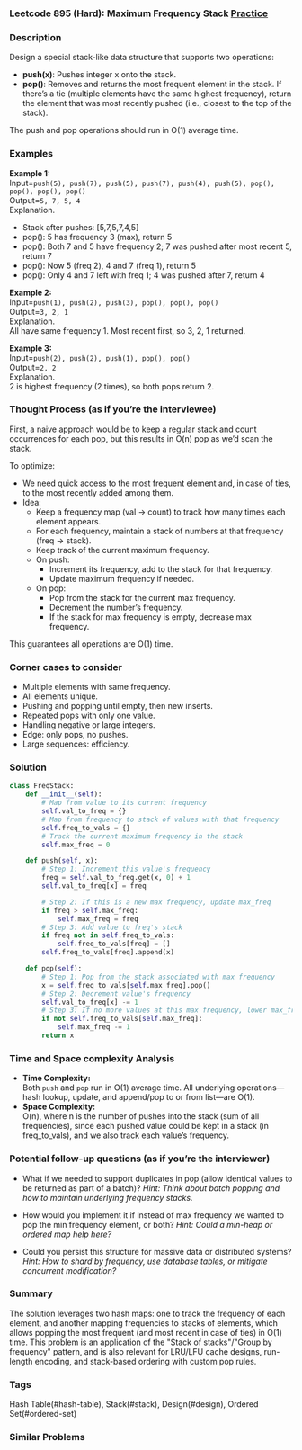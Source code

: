 ### Leetcode 895 (Hard): Maximum Frequency Stack [Practice](https://leetcode.com/problems/maximum-frequency-stack)

### Description  
Design a special stack-like data structure that supports two operations:
- **push(x)**: Pushes integer x onto the stack.
- **pop()**: Removes and returns the most frequent element in the stack. If there’s a tie (multiple elements have the same highest frequency), return the element that was most recently pushed (i.e., closest to the top of the stack).

The push and pop operations should run in O(1) average time.

### Examples  

**Example 1:**  
Input=`push(5), push(7), push(5), push(7), push(4), push(5), pop(), pop(), pop(), pop()`  
Output=`5, 7, 5, 4`  
Explanation.  
- Stack after pushes: [5,7,5,7,4,5]  
- pop(): 5 has frequency 3 (max), return 5  
- pop(): Both 7 and 5 have frequency 2; 7 was pushed after most recent 5, return 7  
- pop(): Now 5 (freq 2), 4 and 7 (freq 1), return 5  
- pop(): Only 4 and 7 left with freq 1; 4 was pushed after 7, return 4

**Example 2:**  
Input=`push(1), push(2), push(3), pop(), pop(), pop()`  
Output=`3, 2, 1`  
Explanation.  
All have same frequency 1. Most recent first, so 3, 2, 1 returned.

**Example 3:**  
Input=`push(2), push(2), push(1), pop(), pop()`  
Output=`2, 2`  
Explanation.  
2 is highest frequency (2 times), so both pops return 2.

### Thought Process (as if you’re the interviewee)  
First, a naive approach would be to keep a regular stack and count occurrences for each pop, but this results in O(n) pop as we’d scan the stack.

To optimize:
- We need quick access to the most frequent element and, in case of ties, to the most recently added among them.
- Idea: 
  - Keep a frequency map (val → count) to track how many times each element appears.
  - For each frequency, maintain a stack of numbers at that frequency (freq → stack).
  - Keep track of the current maximum frequency.
  - On push: 
    - Increment its frequency, add to the stack for that frequency.
    - Update maximum frequency if needed.
  - On pop:
    - Pop from the stack for the current max frequency.
    - Decrement the number’s frequency.
    - If the stack for max frequency is empty, decrease max frequency.

This guarantees all operations are O(1) time.

### Corner cases to consider  
- Multiple elements with same frequency.
- All elements unique.
- Pushing and popping until empty, then new inserts.
- Repeated pops with only one value.
- Handling negative or large integers.
- Edge: only pops, no pushes.
- Large sequences: efficiency.

### Solution

```python
class FreqStack:
    def __init__(self):
        # Map from value to its current frequency
        self.val_to_freq = {}
        # Map from frequency to stack of values with that frequency
        self.freq_to_vals = {}
        # Track the current maximum frequency in the stack
        self.max_freq = 0

    def push(self, x):
        # Step 1: Increment this value's frequency
        freq = self.val_to_freq.get(x, 0) + 1
        self.val_to_freq[x] = freq

        # Step 2: If this is a new max frequency, update max_freq
        if freq > self.max_freq:
            self.max_freq = freq
        # Step 3: Add value to freq's stack
        if freq not in self.freq_to_vals:
            self.freq_to_vals[freq] = []
        self.freq_to_vals[freq].append(x)

    def pop(self):
        # Step 1: Pop from the stack associated with max frequency
        x = self.freq_to_vals[self.max_freq].pop()
        # Step 2: Decrement value's frequency
        self.val_to_freq[x] -= 1
        # Step 3: If no more values at this max frequency, lower max_freq
        if not self.freq_to_vals[self.max_freq]:
            self.max_freq -= 1
        return x
```

### Time and Space complexity Analysis  

- **Time Complexity:**  
  Both `push` and `pop` run in O(1) average time. All underlying operations—hash lookup, update, and append/pop to or from list—are O(1).
- **Space Complexity:**  
  O(n), where n is the number of pushes into the stack (sum of all frequencies), since each pushed value could be kept in a stack (in freq_to_vals), and we also track each value’s frequency.

### Potential follow-up questions (as if you’re the interviewer)  

- What if we needed to support duplicates in pop (allow identical values to be returned as part of a batch)?
  *Hint: Think about batch popping and how to maintain underlying frequency stacks.*

- How would you implement it if instead of max frequency we wanted to pop the min frequency element, or both?
  *Hint: Could a min-heap or ordered map help here?*

- Could you persist this structure for massive data or distributed systems?
  *Hint: How to shard by frequency, use database tables, or mitigate concurrent modification?*

### Summary
The solution leverages two hash maps: one to track the frequency of each element, and another mapping frequencies to stacks of elements, which allows popping the most frequent (and most recent in case of ties) in O(1) time. This problem is an application of the "Stack of stacks"/"Group by frequency" pattern, and is also relevant for LRU/LFU cache designs, run-length encoding, and stack-based ordering with custom pop rules.

### Tags
Hash Table(#hash-table), Stack(#stack), Design(#design), Ordered Set(#ordered-set)

### Similar Problems
